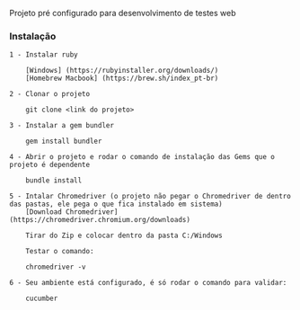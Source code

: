 Projeto pré configurado para desenvolvimento de testes web

### Instalação ###
    1 - Instalar ruby
    
        [Windows] (https://rubyinstaller.org/downloads/)
        [Homebrew Macbook] (https://brew.sh/index_pt-br)
        
    2 - Clonar o projeto
    
        git clone <link do projeto> 
        
    3 - Instalar a gem bundler

        gem install bundler

    4 - Abrir o projeto e rodar o comando de instalação das Gems que o projeto é dependente

        bundle install

    5 - Intalar Chromedriver (o projeto não pegar o Chromedriver de dentro das pastas, ele pega o que fica instalado em sistema)
        [Download Chromedriver](https://chromedriver.chromium.org/downloads)
        
        Tirar do Zip e colocar dentro da pasta C:/Windows
        
        Testar o comando:

        chromedriver -v

    6 - Seu ambiente está configurado, é só rodar o comando para validar:

        cucumber


